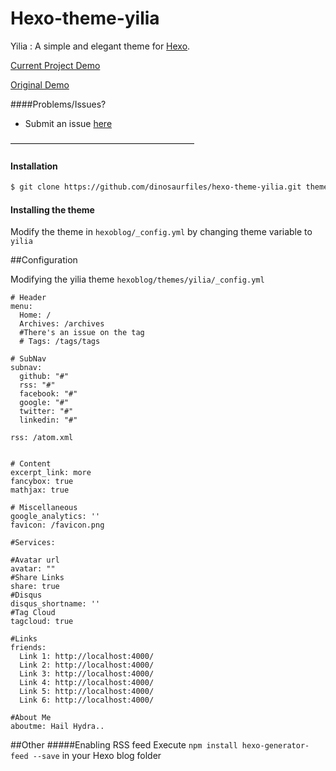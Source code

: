Hexo-theme-yilia
================
Yilia : A simple and elegant theme for [Hexo](https://github.com/tommy351/hexo).

[Current Project Demo](http://dinosaurfiles.github.io/)

[Original Demo](http://litten.github.io/)




####Problems/Issues?
* Submit an issue [here](https://github.com/dinosaurfiles/hexo-theme-yilia/issues)

—————————————————————

#### Installation

``` bash
$ git clone https://github.com/dinosaurfiles/hexo-theme-yilia.git themes/yilia
```

#### Installing the theme

Modify the theme in `hexoblog/_config.yml` by changing theme variable to `yilia`

##Configuration

Modifying the yilia theme `hexoblog/themes/yilia/_config.yml`

```
# Header
menu:
  Home: /
  Archives: /archives
  #There's an issue on the tag
  # Tags: /tags/tags

# SubNav
subnav:
  github: "#"
  rss: "#"
  facebook: "#"
  google: "#"
  twitter: "#"
  linkedin: "#"

rss: /atom.xml


# Content
excerpt_link: more
fancybox: true
mathjax: true

# Miscellaneous
google_analytics: ''
favicon: /favicon.png

#Services:

#Avatar url
avatar: ""
#Share Links
share: true
#Disqus
disqus_shortname: ''
#Tag Cloud
tagcloud: true

#Links
friends:
  Link 1: http://localhost:4000/
  Link 2: http://localhost:4000/
  Link 3: http://localhost:4000/
  Link 4: http://localhost:4000/
  Link 5: http://localhost:4000/
  Link 6: http://localhost:4000/

#About Me
aboutme: Hail Hydra..
```

##Other
#####Enabling RSS feed
Execute `npm install hexo-generator-feed --save` in your Hexo blog folder
